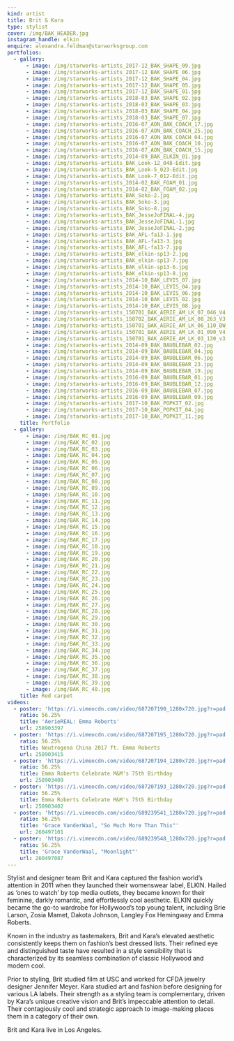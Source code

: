 ```yaml
---
kind: artist
title: Brit & Kara
type: stylist
cover: /img/BAK_HEADER.jpg
instagram_handle: elkin
enquire: alexandra.feldman@starworksgroup.com
portfolios:
  - gallery:
      - image: /img/starworks-artists_2017-12_BAK_SHAPE_09.jpg
      - image: /img/starworks-artists_2017-12_BAK_SHAPE_06.jpg
      - image: /img/starworks-artists_2017-12_BAK_SHAPE_04.jpg
      - image: /img/starworks-artists_2017-12_BAK_SHAPE_05.jpg
      - image: /img/starworks-artists_2017-12_BAK_SHAPE_01.jpg
      - image: /img/starworks-artists_2018-03_BAK_SHAPE_02.jpg
      - image: /img/starworks-artists_2018-03_BAK_SHAPE_03.jpg
      - image: /img/starworks-artists_2018-03_BAK_SHAPE_04.jpg
      - image: /img/starworks-artists_2018-03_BAK_SHAPE_07.jpg
      - image: /img/starworks-artists_2016-07_AON_BAK_COACH_17.jpg
      - image: /img/starworks-artists_2016-07_AON_BAK_COACH_25.jpg
      - image: /img/starworks-artists_2016-07_AON_BAK_COACH_04.jpg
      - image: /img/starworks-artists_2016-07_AON_BAK_COACH_10.jpg
      - image: /img/starworks-artists_2016-07_AON_BAK_COACH_15.jpg
      - image: /img/starworks-artists_2014-09_BAK_ELKIN_01.jpg
      - image: /img/starworks-artists_BAK_Look-12_048-Edit.jpg
      - image: /img/starworks-artists_BAK_Look-5_023-Edit.jpg
      - image: /img/starworks-artists_BAK_Look-7_012-Edit.jpg
      - image: /img/starworks-artists_2014-02_BAK_FOAM_01.jpg
      - image: /img/starworks-artists_2014-02_BAK_FOAM_02.jpg
      - image: /img/starworks-artists_BAK_Soko-2.jpg
      - image: /img/starworks-artists_BAK_Soko-3.jpg
      - image: /img/starworks-artists_BAK_Soko-8.jpg
      - image: /img/starworks-artists_BAK_JesseJoFINAL-4.jpg
      - image: /img/starworks-artists_BAK_JesseJoFINAL-1.jpg
      - image: /img/starworks-artists_BAK_JesseJoFINAL-2.jpg
      - image: /img/starworks-artists_BAK_AFL-fa13-1.jpg
      - image: /img/starworks-artists_BAK_AFL-fa13-3.jpg
      - image: /img/starworks-artists_BAK_AFL-fa13-7.jpg
      - image: /img/starworks-artists_BAK_elkin-sp13-2.jpg
      - image: /img/starworks-artists_BAK_elkin-sp13-7.jpg
      - image: /img/starworks-artists_BAK_elkin-sp13-6.jpg
      - image: /img/starworks-artists_BAK_elkin-sp13-8.jpg
      - image: /img/starworks-artists_2014-10_BAK_LEVIS_07.jpg
      - image: /img/starworks-artists_2014-10_BAK_LEVIS_04.jpg
      - image: /img/starworks-artists_2014-10_BAK_LEVIS_06.jpg
      - image: /img/starworks-artists_2014-10_BAK_LEVIS_02.jpg
      - image: /img/starworks-artists_2014-10_BAK_LEVIS_08.jpg
      - image: /img/starworks-artists_150701_BAK_AERIE_AM_LK_07_046_V4.jpg
      - image: /img/starworks-artists_150702_BAK_AERIE_AM_LK_08_263_V3.jpg
      - image: /img/starworks-artists_150701_BAK_AERIE_AM_LK_06_110_BW_v1.jpg
      - image: /img/starworks-artists_150701_BAK_AERIE_AM_LK_01_090_V4.jpg
      - image: /img/starworks-artists_150701_BAK_AERIE_AM_LK_03_130_v3.jpg
      - image: /img/starworks-artists_2014-09_BAK_BAUBLEBAR_02.jpg
      - image: /img/starworks-artists_2014-09_BAK_BAUBLEBAR_04.jpg
      - image: /img/starworks-artists_2014-09_BAK_BAUBLEBAR_06.jpg
      - image: /img/starworks-artists_2014-09_BAK_BAUBLEBAR_23.jpg
      - image: /img/starworks-artists_2014-09_BAK_BAUBLEBAR_19.jpg
      - image: /img/starworks-artists_2016-09_BAK_BAUBLEBAR_01.jpg
      - image: /img/starworks-artists_2016-09_BAK_BAUBLEBAR_12.jpg
      - image: /img/starworks-artists_2016-09_BAK_BAUBLEBAR_07.jpg
      - image: /img/starworks-artists_2016-09_BAK_BAUBLEBAR_09.jpg
      - image: /img/starworks-artists_2017-10_BAK_POPKIT_02.jpg
      - image: /img/starworks-artists_2017-10_BAK_POPKIT_04.jpg
      - image: /img/starworks-artists_2017-10_BAK_POPKIT_11.jpg
    title: Portfolio
  - gallery:
      - image: /img/BAK_RC_01.jpg
      - image: /img/BAK_RC_02.jpg
      - image: /img/BAK_RC_03.jpg
      - image: /img/BAK_RC_04.jpg
      - image: /img/BAK_RC_05.jpg
      - image: /img/BAK_RC_06.jpg
      - image: /img/BAK_RC_07.jpg
      - image: /img/BAK_RC_08.jpg
      - image: /img/BAK_RC_09.jpg
      - image: /img/BAK_RC_10.jpg
      - image: /img/BAK_RC_11.jpg
      - image: /img/BAK_RC_12.jpg
      - image: /img/BAK_RC_13.jpg
      - image: /img/BAK_RC_14.jpg
      - image: /img/BAK_RC_15.jpg
      - image: /img/BAK_RC_16.jpg
      - image: /img/BAK_RC_17.jpg
      - image: /img/BAK_RC_18.jpg
      - image: /img/BAK_RC_19.jpg
      - image: /img/BAK_RC_20.jpg
      - image: /img/BAK_RC_21.jpg
      - image: /img/BAK_RC_22.jpg
      - image: /img/BAK_RC_23.jpg
      - image: /img/BAK_RC_24.jpg
      - image: /img/BAK_RC_25.jpg
      - image: /img/BAK_RC_26.jpg
      - image: /img/BAK_RC_27.jpg
      - image: /img/BAK_RC_28.jpg
      - image: /img/BAK_RC_29.jpg
      - image: /img/BAK_RC_30.jpg
      - image: /img/BAK_RC_31.jpg
      - image: /img/BAK_RC_32.jpg
      - image: /img/BAK_RC_33.jpg
      - image: /img/BAK_RC_34.jpg
      - image: /img/BAK_RC_35.jpg
      - image: /img/BAK_RC_36.jpg
      - image: /img/BAK_RC_37.jpg
      - image: /img/BAK_RC_38.jpg
      - image: /img/BAK_RC_39.jpg
      - image: /img/BAK_RC_40.jpg
    title: Red carpet
videos:
  - poster: 'https://i.vimeocdn.com/video/687207190_1280x720.jpg?r=pad'
    ratio: 56.25%
    title: 'AerieREAL: Emma Roberts'
    url: 258903397
  - poster: 'https://i.vimeocdn.com/video/687207195_1280x720.jpg?r=pad'
    ratio: 56.25%
    title: Neutrogena China 2017 ft. Emma Roberts
    url: 258903415
  - poster: 'https://i.vimeocdn.com/video/687207194_1280x720.jpg?r=pad'
    ratio: 56.25%
    title: Emma Roberts Celebrate M&M's 75th Birthday
    url: 258903409
  - poster: 'https://i.vimeocdn.com/video/687207193_1280x720.jpg?r=pad'
    ratio: 56.25%
    title: Emma Roberts Celebrate M&M's 75th Birthday
    url: 258903402
  - poster: 'https://i.vimeocdn.com/video/689239541_1280x720.jpg?r=pad'
    ratio: 56.25%
    title: 'Grace VanderWaal, "So Much More Than This"'
    url: 260497101
  - poster: 'https://i.vimeocdn.com/video/689239548_1280x720.jpg?r=pad'
    ratio: 56.25%
    title: 'Grace VanderWaal, "Moonlight"'
    url: 260497087
---
```

Stylist and designer team Brit and Kara captured the fashion world’s attention in 2011 when they launched their womenswear label, ELKIN. Hailed as ‘ones to watch’ by top media outlets, they became known for their feminine, darkly romantic, and effortlessly cool aesthetic. ELKIN quickly became the go-to wardrobe for Hollywood’s top young talent, including Brie Larson, Zosia Mamet, Dakota Johnson, Langley Fox Hemingway and Emma Roberts.

Known in the industry as tastemakers, Brit and Kara’s elevated aesthetic consistently keeps them on fashion’s best dressed lists. Their refined eye and distinguished taste have resulted in a style sensibility that is characterized by its seamless combination of classic Hollywood and modern cool.

Prior to styling, Brit studied film at USC and worked for CFDA jewelry designer Jennifer Meyer. Kara studied art and fashion before designing for various LA labels. Their strength as a styling team is complementary, driven by Kara’s unique creative vision and Brit’s impeccable attention to detail. Their contagiously cool and strategic approach to image-making places them in a category of their own.

Brit and Kara live in Los Angeles.
